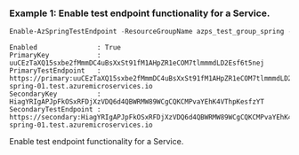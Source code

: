 ### Example 1: Enable test endpoint functionality for a Service.
```powershell
Enable-AzSpringTestEndpoint -ResourceGroupName azps_test_group_spring -Name azps-spring-01
```

```output
Enabled               : True
PrimaryKey            : uuCEzTaXQ15sxbe2fMmmDC4uBsXxSt91fM1AHpZR1eCOM7tlmmmdLD2Esf6t5nej
PrimaryTestEndpoint   : https://primary:uuCEzTaXQ15sxbe2fMmmDC4uBsXxSt91fM1AHpZR1eCOM7tlmmmdLD2Esf6t5nej@azps-spring-01.test.azuremicroservices.io
SecondaryKey          : HiagYRIgAPJpFkOSxRFDjXzVDQ6d4QBWRMW89WCgCQKCMPvaYEhK4VThpKesfzYT
SecondaryTestEndpoint : https://secondary:HiagYRIgAPJpFkOSxRFDjXzVDQ6d4QBWRMW89WCgCQKCMPvaYEhK4VThpKesfzYT@azps-spring-01.test.azuremicroservices.io
```

Enable test endpoint functionality for a Service.